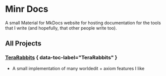 # Minr Docs

A small Material for MkDocs website for hosting documentation for the tools that I write (and hopefully, that other people write too).

## All Projects
<!-- See https://github.com/squidfunk/mkdocs-material/discussions/6724 for proper tagging-->

<!-- minrdocs:project-list-->

### <!-- minrdocs:mapping --> [TeraRabbits](example/example.md) { data-toc-label="TeraRabbits" }
- A small implementation of many worldedit + axiom features I like    
